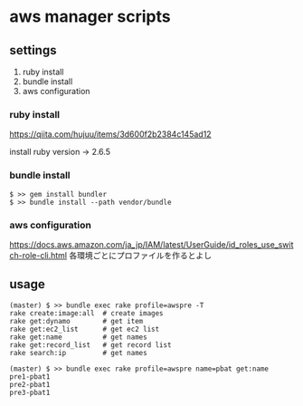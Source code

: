# aws manager scripts

## settings
1. ruby install
2. bundle install
3. aws configuration

### ruby install
https://qiita.com/hujuu/items/3d600f2b2384c145ad12

install ruby version -> 2.6.5

### bundle install
```
$ >> gem install bundler
$ >> bundle install --path vendor/bundle
```

### aws configuration
https://docs.aws.amazon.com/ja_jp/IAM/latest/UserGuide/id_roles_use_switch-role-cli.html
各環境ごとにプロファイルを作るとよし


## usage
```
(master) $ >> bundle exec rake profile=awspre -T
rake create:image:all  # create images
rake get:dynamo        # get item
rake get:ec2_list      # get ec2 list
rake get:name          # get names
rake get:record_list   # get record list
rake search:ip         # get names

(master) $ >> bundle exec rake profile=awspre name=pbat get:name
pre1-pbat1
pre2-pbat1
pre3-pbat1
```
